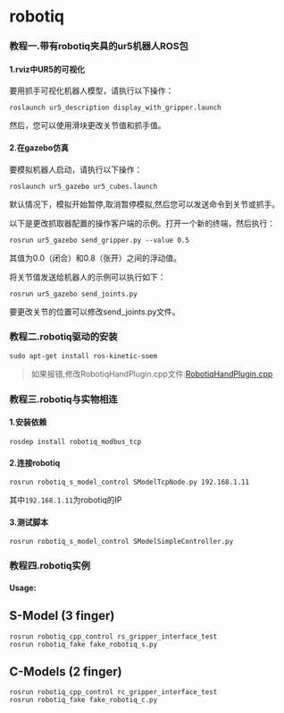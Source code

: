 # robotiq
### 教程一.带有robotiq夹具的ur5机器人ROS包
#### 1.rviz中UR5的可视化
要用抓手可视化机器人模型，请执行以下操作：
```
roslaunch ur5_description display_with_gripper.launch
```
然后，您可以使用滑块更改关节值和抓手值。

#### 2.在gazebo仿真
要模拟机器人启动，请执行以下操作：
```
roslaunch ur5_gazebo ur5_cubes.launch
```
默认情况下，模拟开始暂停,取消暂停模拟,然后您可以发送命令到关节或抓手。

以下是更改抓取器配置的操作客户端的示例。打开一个新的终端，然后执行：
```
rosrun ur5_gazebo send_gripper.py --value 0.5
```
其值为0.0（闭合）和0.8（张开）之间的浮动值。

将关节​​值发送给机器人的示例可以执行如下：
```
rosrun ur5_gazebo send_joints.py
```
要更改关节的位置可以修改send_joints.py文件。

### 教程二.robotiq驱动的安装
```
sudo apt-get install ros-kinetic-soem
```

>如果报错,修改RobotiqHandPlugin.cpp文件:[RobotiqHandPlugin.cpp](https://bitbucket.org/osrf/drcsim/src/194be8500fef81593f79607a21ee2badd9700a0e/drcsim_gazebo_ros_plugins/src/RobotiqHandPlugin.cpp?at=default&fileviewer=file-view-default)

### 教程三.robotiq与实物相连
#### 1.安装依赖
```
rosdep install robotiq_modbus_tcp
```

#### 2.连接robotiq
```
rosrun robotiq_s_model_control SModelTcpNode.py 192.168.1.11
```
其中`192.168.1.11`为robotiq的IP

#### 3.测试脚本
```
rosrun robotiq_s_model_control SModelSimpleController.py
```
### 教程四.robotiq实例
#### Usage:

>
S-Model (3 finger)
------------------------------
```
rosrun robotiq_cpp_control rs_gripper_interface_test
rosrun robotiq_fake fake_robotiq_s.py
```

>
C-Models (2 finger)
------------------------------
```
rosrun robotiq_cpp_control rc_gripper_interface_test
rosrun robotiq_fake fake_robotiq_c.py
```
